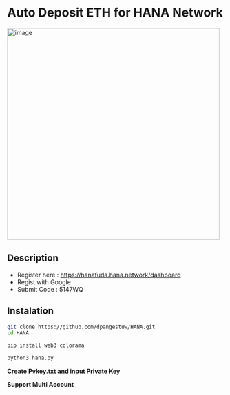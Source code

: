 # Auto Deposit ETH for HANA Network

<img width="493" alt="image" src="https://github.com/user-attachments/assets/19b899ef-aa12-4ac2-b59e-1693c2f55afd">


## Description 
- Register here : https://hanafuda.hana.network/dashboard
- Regist with Google
- Submit Code : 5147WQ

## Instalation
```bash
git clone https://github.com/dpangestuw/HANA.git
cd HANA
```
```bash
pip install web3 colorama
```
```bash
python3 hana.py
```
**Create Pvkey.txt and input Private Key**

**Support Multi Account**
